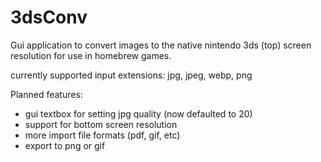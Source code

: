 # 3dsConv
Gui application to convert images to the native nintendo 3ds (top) screen resolution for use in homebrew games.

currently supported input extensions: jpg, jpeg, webp, png

Planned features:
- gui textbox for setting jpg quality (now defaulted to 20)
- support for bottom screen resolution
- more import file formats (pdf, gif, etc)
- export to png or gif
